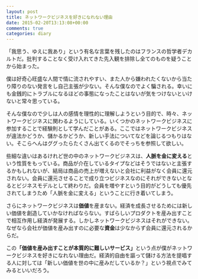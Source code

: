 ```yaml
---
layout: post
title: ネットワークビジネスを好きになれない理由
date: 2015-02-20T13:13:08+00:00
comments: true
categories: diary
---
```


「我思う、ゆえに我あり」という有名な言葉を残したのはフランスの哲学者デカルトだ。批判することなく受け入れてきた先入観を排除し全てのものを疑うことから始まった。

僕は好奇心旺盛な人間で情に流されやすい、また人から嫌われたくないから当たり障りのない発言をし自己主張が少ない。そんな僕なのでよく騙される。幸いにも金銭的にトラブルになるほどの事態になったことはないが気をつけないといけないと常々思っている。

そんな僕なので少しは人の感情を理性的に理解しようという目的で、時々、ネットワークビジネスに関わるようにしている。いくつかのネットワークビジネスに参加することで経験則として学んだことがある。ここではネットワークビジネスが違法かどうか、儲かるかどうか、新しい手法についてなどを論じるつもりはない。そこらへんはググったらたくさん出てくるのでそっちを参照して欲しい。

些細な違いはあるけれど世の中のネットワークビジネスは、<strong>人脈を金に変える</strong>という性質をもっている。商品が介在しているタイプなどはそうではないと主張するかもしれないが、結局は商品の売上が増えないと会社に利益がなく会員に還元されない。会員に還元させることで成り立つビジネスなのにそれができないとなるとビジネスモデルとして終わりだ。会員を増やすという目的がどうしても優先されてしまうため「人脈を金に変える」ということに行き着いてしまう。

さらにネットワークビジネスは<strong>価値</strong>を産まない。経済を成長させるためには新しい価値を創造していかなければならない。すばらしいプロダクトを産み出すことで相互作用し経済が発展する。しかしネットワークビジネスはそれができない。なぜなら会社が価値を産み出すのに必要な<strong>資金</strong>は少なからず会員に還元されるからだ。

この<strong>「価値を産み出すことが本質的に難しいサービス」</strong>という点が僕がネットワークビジネスを好きになれない理由だ。経済的自由を謳って儲ける方法を提唱する人に対しては「新しい価値を世の中に産みだしているか？」という視点でみてみるといいだろう。
